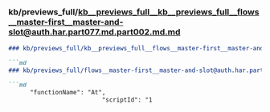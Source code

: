 ### kb/previews_full/kb__previews_full__kb__previews_full__flows__master-first__master-and-slot@auth.har.part077.md.part002.md.md

```md
### kb/previews_full/kb__previews_full__flows__master-first__master-and-slot@auth.har.part077.md.part002.md

```md
### kb/previews_full/flows__master-first__master-and-slot@auth.har.part077.md (part 002)

```md
      "functionName": "At",
                          "scriptId": "1
```

```

```

```
